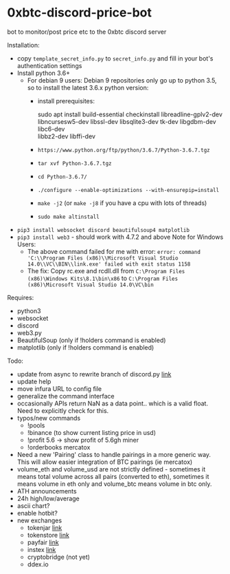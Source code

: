 # 0xbtc-discord-price-bot
bot to monitor/post price etc to the 0xbtc discord server

Installation:
 - copy `template_secret_info.py` to `secret_info.py` and fill in your bot's authentication settings
 - Install python 3.6+
   - For debian 9 users: Debian 9 repositories only go up to python 3.5, so to
     install the latest 3.6.x python version:
     - install prerequisites:

         sudo apt install build-essential checkinstall libreadline-gplv2-dev \
         libncursesw5-dev libssl-dev libsqlite3-dev tk-dev libgdbm-dev libc6-dev \
         libbz2-dev libffi-dev

     - `https://www.python.org/ftp/python/3.6.7/Python-3.6.7.tgz`
     - `tar xvf Python-3.6.7.tgz`
     - `cd Python-3.6.7/`
     - `./configure --enable-optimizations --with-ensurepip=install`
     - `make -j2` (or `make -j8` if you have a cpu with lots of threads)
     - `sudo make altinstall`
 - `pip3 install websocket discord beautifulsoup4 matplotlib`
 - `pip3 install web3` - should work with 4.7.2 and above
   Note for Windows Users:
   - The above command failed for me with error:
   `error: command 'C:\\Program Files (x86)\\Microsoft Visual Studio 14.0\\VC\\BIN\\link.exe' failed with exit status 1158`
   - The fix: Copy rc.exe and rcdll.dll from `C:\Program Files (x86)\Windows Kits\8.1\bin\x86` to `C:\Program Files (x86)\Microsoft Visual Studio 14.0\VC\bin`


Requires:
 - python3
 - websocket
 - discord
 - web3.py
 - BeautifulSoup (only if !holders command is enabled)
 - matplotlib (only if !holders command is enabled)

Todo:
 - update from async to rewrite branch of discord.py [link](https://github.com/TheTrain2000/async2rewrite)
 - update help
 - move infura URL to config file
 - generalize the command interface
 - occasionally APIs return NaN as a data point.. which is a valid float. Need
   to explicitly check for this.
 - typos/new commands
   - !pools
   - !binance (to show current listing price in usd)
   - !profit 5.6 -> show profit of 5.6gh miner
   - !orderbooks mercatox
 - Need a new 'Pairing' class to handle pairings in a more generic way. This
   will allow easier integration of BTC pairings (ie mercatox)
 - volume_eth and volume_usd are not strictly defined - sometimes it means total
   volume across all pairs (converted to eth), sometimes it means volume in eth
   only and volume_btc means volume in btc only.
 - ATH announcements
 - 24h high/low/average
 - ascii chart?
 - enable hotbit?
 - new exchanges
   - tokenjar [link](https://tokenjar.io/0xbtc)
   - tokenstore [link](https://token.store/trade/0xBTC)
   - payfair [link](https://payfair.io/?coin=0XBTC&tradeType=sell&currency=USD)
   - instex [link](https://app.instex.io/0xBTC-WETH)
   - cryptobridge (not yet)
   - ddex.io